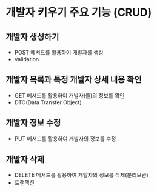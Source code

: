 # 개발자 키우기 주요 기능 (CRUD)

## 개발자 생성하기
- POST 메서드를 활용하여 개발자를 생성
- validation

## 개발자 목록과 특정 개발자 상세 내용 확인
- GET 메서드를 활용하여 개발자(들)의 정보를 확인
- DTO(Data Transfer Object)

## 개발자 정보 수정
- PUT 메서드를 활용하여 개발자의 정보를 수정

## 개발자 삭제
- DELETE 메서드를 활용하여 개발자의 정보를 삭제(분리보관)
- 트랜잭션
